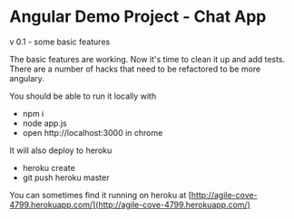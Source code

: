 # Angular Demo Project - Chat App

v 0.1 - some basic features

The basic features are working.  Now it's time to clean it up and add tests.  There are a number of hacks that need to be refactored to be more angulary.

You should be able to run it locally with
* npm i
* node app.js
* open http://localhost:3000 in chrome

It will also deploy to heroku
* heroku create
* git push heroku master

You can sometimes find it running on heroku at [http://agile-cove-4799.herokuapp.com/](http://agile-cove-4799.herokuapp.com/)
